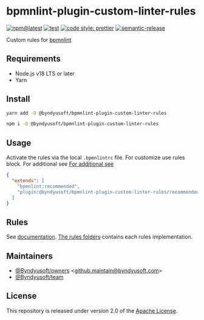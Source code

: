 # bpmnlint-plugin-custom-linter-rules

[![npm@latest](https://img.shields.io/npm/v/@byndyusoft/bpmnlint-plugin-custom-linter-rules/latest.svg)](https://www.npmjs.com/package/@byndyusoftbpmnlint-plugin-custom-linter-rules)
[![test](https://github.com/Byndyusoftbpmnlint-plugin-custom-linter-rules/actions/workflows/test.yaml/badge.svg?branch=master)](https://github.com/Byndyusoft/bpmnlint-plugin-custom-linter-rules/actions/workflows/test.yaml)
[![code style: prettier](https://img.shields.io/badge/code_style-prettier-ff69b4.svg)](https://github.com/prettier/prettier)
[![semantic-release](https://img.shields.io/badge/%20%20%F0%9F%93%A6%F0%9F%9A%80-semantic--release-e10079.svg)](https://github.com/semantic-release/semantic-release)

Custom rules for [bpmnlint](https://github.com/bpmn-io/bpmnlint)

## Requirements

- Node.js v18 LTS or later
- Yarn

## Install

```bash
yarn add -D @byndyusoft/bpmnlint-plugin-custom-linter-rules
```

```bash
npm i -D @byndyusoft/bpmnlint-plugin-custom-linter-rules
```

## Usage

Activate the rules via the local `.bpmnlintrc` file. For customize use rules
block. For additional
see [For additional see](https://github.com/bpmn-io/bpmnlint?tab=readme-ov-file#configuration)

```json
{
  "extends": [
    "bpmnlint:recommended",
    "plugin:@byndyusoft/bpmnlint-plugin-custom-linter-rules/recommended"
  ]
}
```

## Rules

See [documentation](./docs/rules/Readme.md). [The rules folders](./rules)
contains each rules implementation.

## Maintainers

- [@Byndyusoft/owners](https://github.com/orgs/Byndyusoft/teams/owners) <<github.maintain@byndyusoft.com>>
- [@Byndyusoft/team](https://github.com/orgs/Byndyusoft/teams/team)

## License

This repository is released under version 2.0 of the
[Apache License](https://www.apache.org/licenses/LICENSE-2.0).
